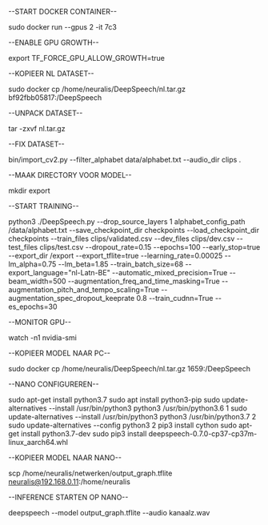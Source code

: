 --START DOCKER CONTAINER--

sudo docker run --gpus 2 -it 7c3

--ENABLE GPU GROWTH--

export TF_FORCE_GPU_ALLOW_GROWTH=true

--KOPIEER NL DATASET--

sudo docker cp /home/neuralis/DeepSpeech/nl.tar.gz bf92fbb05817:/DeepSpeech

--UNPACK DATASET--

tar -zxvf nl.tar.gz


--FIX DATASET--

bin/import_cv2.py --filter_alphabet data/alphabet.txt --audio_dir clips .

--MAAK DIRECTORY VOOR MODEL--

mkdir export

--START TRAINING--

python3 ./DeepSpeech.py --drop_source_layers 1 alphabet_config_path /data/alphabet.txt --save_checkpoint_dir checkpoints --load_checkpoint_dir checkpoints --train_files clips/validated.csv --dev_files clips/dev.csv --test_files clips/test.csv --dropout_rate=0.15 --epochs=100 --early_stop=true --export_dir /export --export_tflite=true --learning_rate=0.00025 --lm_alpha=0.75 --lm_beta=1.85 --train_batch_size=68 --export_language="nl-Latn-BE" --automatic_mixed_precision=True --beam_width=500 --augmentation_freq_and_time_masking=True --augmentation_pitch_and_tempo_scaling=True --augmentation_spec_dropout_keeprate 0.8 --train_cudnn=True --es_epochs=30

--MONITOR GPU--

watch -n1 nvidia-smi

--KOPIEER MODEL NAAR PC--

sudo docker cp /home/neuralis/DeepSpeech/nl.tar.gz 1659:/DeepSpeech



--NANO CONFIGUREREN--

sudo apt-get install python3.7
sudo apt install python3-pip
sudo update-alternatives --install /usr/bin/python3 python3 /usr/bin/python3.6 1
sudo update-alternatives --install /usr/bin/python3 python3 /usr/bin/python3.7 2
sudo update-alternatives --config python3
2
pip3 install cython
sudo apt-get install python3.7-dev
sudo pip3 install deepspeech-0.7.0-cp37-cp37m-linux_aarch64.whl

--KOPIEER MODEL NAAR NANO--

scp /home/neuralis/netwerken/output_graph.tflite neuralis@192.168.0.11:/home/neuralis

--INFERENCE STARTEN OP NANO--

deepspeech --model output_graph.tflite --audio kanaalz.wav
